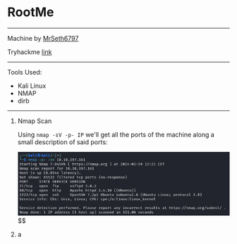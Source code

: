 # RootMe

---

Machine by [MrSeth6797](https://tryhackme.com/p/MrSeth6797)

Tryhackme [link](https://tryhackme.com/room/easyctf)

---

Tools Used:

- Kali Linux
- NMAP
- dirb


---

1.  Nmap Scan
    
    Using `nmap -sV -p- IP` we'll get all the ports of the machine along a small description of said ports:

    ![](img/simplectf01.png)
    $$



2.  a